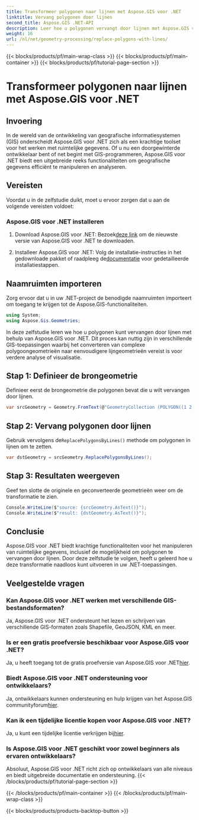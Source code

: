 ```yaml
---
title: Transformeer polygonen naar lijnen met Aspose.GIS voor .NET
linktitle: Vervang polygonen door lijnen
second_title: Aspose.GIS .NET-API
description: Leer hoe u polygonen vervangt door lijnen met Aspose.GIS voor .NET. Verbeter moeiteloos uw vaardigheden op het gebied van GIS-gegevensmanipulatie.
weight: 16
url: /nl/net/geometry-processing/replace-polygons-with-lines/
---
```


{{< blocks/products/pf/main-wrap-class >}}
{{< blocks/products/pf/main-container >}}
{{< blocks/products/pf/tutorial-page-section >}}

# Transformeer polygonen naar lijnen met Aspose.GIS voor .NET

## Invoering
In de wereld van de ontwikkeling van geografische informatiesystemen (GIS) onderscheidt Aspose.GIS voor .NET zich als een krachtige toolset voor het werken met ruimtelijke gegevens. Of u nu een doorgewinterde ontwikkelaar bent of net begint met GIS-programmeren, Aspose.GIS voor .NET biedt een uitgebreide reeks functionaliteiten om geografische gegevens efficiënt te manipuleren en analyseren.
## Vereisten
Voordat u in de zelfstudie duikt, moet u ervoor zorgen dat u aan de volgende vereisten voldoet:
### Aspose.GIS voor .NET installeren
1.  Download Aspose.GIS voor .NET: Bezoek[deze link](https://releases.aspose.com/gis/net/) om de nieuwste versie van Aspose.GIS voor .NET te downloaden.
   
2.  Installeer Aspose.GIS voor .NET: Volg de installatie-instructies in het gedownloade pakket of raadpleeg de[documentatie](https://reference.aspose.com/gis/net/) voor gedetailleerde installatiestappen.

## Naamruimten importeren
Zorg ervoor dat u in uw .NET-project de benodigde naamruimten importeert om toegang te krijgen tot de Aspose.GIS-functionaliteiten.
```csharp
using System;
using Aspose.Gis.Geometries;
```

In deze zelfstudie leren we hoe u polygonen kunt vervangen door lijnen met behulp van Aspose.GIS voor .NET. Dit proces kan nuttig zijn in verschillende GIS-toepassingen waarbij het converteren van complexe polygoongeometrieën naar eenvoudigere lijngeometrieën vereist is voor verdere analyse of visualisatie.
## Stap 1: Definieer de brongeometrie
Definieer eerst de brongeometrie die polygonen bevat die u wilt vervangen door lijnen.
```csharp
var srcGeometry = Geometry.FromText(@"GeometryCollection (POLYGON((1 2, 1 4, 3 4, 3 2)), Point (5 1))");
```
## Stap 2: Vervang polygonen door lijnen
 Gebruik vervolgens de`ReplacePolygonsByLines()` methode om polygonen in lijnen om te zetten.
```csharp
var dstGeometry = srcGeometry.ReplacePolygonsByLines();
```
## Stap 3: Resultaten weergeven
Geef ten slotte de originele en geconverteerde geometrieën weer om de transformatie te zien.
```csharp
Console.WriteLine($"source: {srcGeometry.AsText()}");
Console.WriteLine($"result: {dstGeometry.AsText()}");
```

## Conclusie
Aspose.GIS voor .NET biedt krachtige functionaliteiten voor het manipuleren van ruimtelijke gegevens, inclusief de mogelijkheid om polygonen te vervangen door lijnen. Door deze zelfstudie te volgen, heeft u geleerd hoe u deze transformatie naadloos kunt uitvoeren in uw .NET-toepassingen.
## Veelgestelde vragen
### Kan Aspose.GIS voor .NET werken met verschillende GIS-bestandsformaten?
Ja, Aspose.GIS voor .NET ondersteunt het lezen en schrijven van verschillende GIS-formaten zoals Shapefile, GeoJSON, KML en meer.
### Is er een gratis proefversie beschikbaar voor Aspose.GIS voor .NET?
 Ja, u heeft toegang tot de gratis proefversie van Aspose.GIS voor .NET[hier](https://releases.aspose.com/).
### Biedt Aspose.GIS voor .NET ondersteuning voor ontwikkelaars?
 Ja, ontwikkelaars kunnen ondersteuning en hulp krijgen van het Aspose.GIS communityforum[hier](https://forum.aspose.com/c/gis/33).
### Kan ik een tijdelijke licentie kopen voor Aspose.GIS voor .NET?
 Ja, u kunt een tijdelijke licentie verkrijgen bij[hier](https://purchase.aspose.com/temporary-license/).
### Is Aspose.GIS voor .NET geschikt voor zowel beginners als ervaren ontwikkelaars?
Absoluut, Aspose.GIS voor .NET richt zich op ontwikkelaars van alle niveaus en biedt uitgebreide documentatie en ondersteuning.
{{< /blocks/products/pf/tutorial-page-section >}}

{{< /blocks/products/pf/main-container >}}
{{< /blocks/products/pf/main-wrap-class >}}

{{< blocks/products/products-backtop-button >}}
